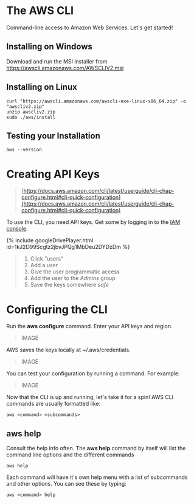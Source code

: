 # The AWS CLI
Command-line access to Amazon Web Services. Let's get started!

## Installing on Windows
Download and run the MSI installer from https://awscli.amazonaws.com/AWSCLIV2.msi

## Installing on Linux
```
curl "https://awscli.amazonaws.com/awscli-exe-linux-x86_64.zip" -o "awscliv2.zip" 
unzip awscliv2.zip 
sudo ./aws/install 
```

## Testing your Installation
```
aws --version
```

# Creating API Keys
>[https://docs.aws.amazon.com/cli/latest/userguide/cli-chap-configure.html#cli-quick-configuration](https://docs.aws.amazon.com/cli/latest/userguide/cli-chap-configure.html#cli-quick-configuration)

To use the CLI, you need API keys. Get some by logging in to the [IAM console](https://console.aws.amazon.com/iam).

{% include googleDrivePlayer.html id=1kJ2D99Scgtz2jbvJPQg1MbDeu2DYDzDm %}

> 1. Click "users"
> 2. Add a user
> 3. Give the user programmatic access
> 4. Add the user to the _Admins_ group
> 5. Save the keys somewhere _safe_

# Configuring the CLI
Run the **aws configure** command. Enter your API keys and region. 

> IMAGE

AWS saves the keys locally at ~/.aws/credentials.

> IMAGE

You can test your configuration by running a command. For example:

> IMAGE

Now that the CLI is up and running, let's take it for a spin! AWS CLI commands are usually formatted like:

```
aws <command> <subcommands>
```

## aws help
Consult the help info often. The **aws help** command by itself will list the command line options and the different commands

```aws help```

Each command will have it's own help menu with a list of subcommands and other options. You can see these by typing:

```aws <command> help```
